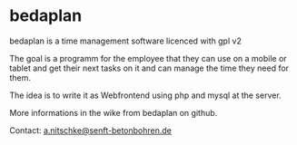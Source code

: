 bedaplan
========

bedaplan is a time management software licenced with gpl v2

The goal is a programm for the employee that they can use
on a mobile or tablet and get their next tasks on it and can manage
the time they need for them.

The idea is to write it as Webfrontend using php and mysql at the server.

More informations in the wike from bedaplan on github.

Contact: a.nitschke@senft-betonbohren.de
